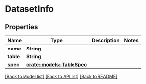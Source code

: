 # DatasetInfo

## Properties

Name | Type | Description | Notes
------------ | ------------- | ------------- | -------------
**name** | **String** |  | 
**table** | **String** |  | 
**spec** | [**crate::models::TableSpec**](TableSpec.md) |  | 

[[Back to Model list]](../README.md#documentation-for-models) [[Back to API list]](../README.md#documentation-for-api-endpoints) [[Back to README]](../README.md)


